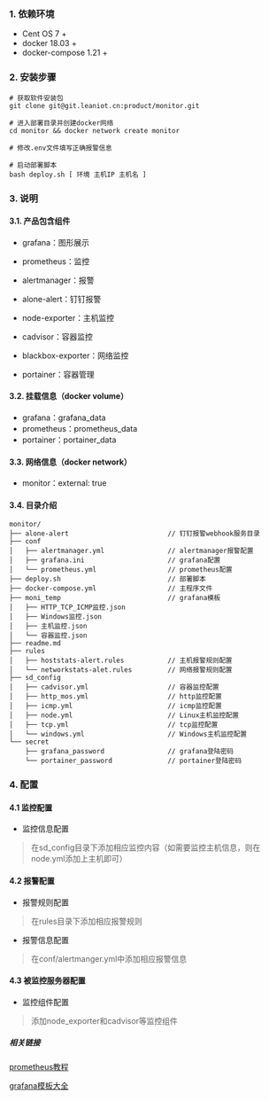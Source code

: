 ### 1. 依赖环境

- Cent OS 7 +
- docker 18.03 +
- docker-compose 1.21 +

### 2. 安装步骤

```shell
# 获取软件安装包
git clone git@git.leaniot.cn:product/monitor.git

# 进入部署目录并创建docker网络
cd monitor && docker network create monitor

# 修改.env文件填写正确报警信息

# 启动部署脚本
bash deploy.sh [ 环境 主机IP 主机名 ]
```

### 3. 说明

#### 3.1. 产品包含组件

- grafana：图形展示

- prometheus：监控

- alertmanager：报警

- alone-alert：钉钉报警

- node-exporter：主机监控

- cadvisor：容器监控

- blackbox-exporter：网络监控

- portainer：容器管理

#### 3.2. 挂载信息（docker volume）

- grafana：grafana_data
- prometheus：prometheus_data
- portainer：portainer_data

#### 3.3. 网络信息（docker network）

- monitor：external: true

#### 3.4. 目录介绍

```
monitor/
├── alone-alert                         // 钉钉报警webhook服务目录
├── conf
│   ├── alertmanager.yml				// alertmanager报警配置
│   ├── grafana.ini						// grafana配置
│   └── prometheus.yml					// prometheus配置
├── deploy.sh							// 部署脚本
├── docker-compose.yml					// 主程序文件
├── moni_temp							// grafana模板
│   ├── HTTP_TCP_ICMP监控.json
│   ├── Windows监控.json
│   ├── 主机监控.json
│   └── 容器监控.json
├── readme.md
├── rules
│   ├── hoststats-alert.rules			// 主机报警规则配置	
│   └── networkstats-alet.rules			// 网络报警规则配置
├── sd_config
│   ├── cadvisor.yml					// 容器监控配置
│   ├── http_mos.yml					// http监控配置
│   ├── icmp.yml						// icmp监控配置
│   ├── node.yml						// Linux主机监控配置
│   ├── tcp.yml							// tcp监控配置
│   └── windows.yml						// Windows主机监控配置
└── secret
    ├── grafana_password				// grafana登陆密码
    └── portainer_password				// portainer登陆密码
```

### 4. 配置

#### 4.1 监控配置

- 监控信息配置

> 在sd_config目录下添加相应监控内容（如需要监控主机信息，则在node.yml添加上主机即可）

#### 4.2 报警配置

- 报警规则配置

>在rules目录下添加相应报警规则

- 报警信息配置

>在conf/alertmanger.yml中添加相应报警信息

#### 4.3 被监控服务器配置

- 监控组件配置

>添加node_exporter和cadvisor等监控组件

##### 相关链接

[prometheus教程](https://github.com/yunlzheng/prometheus-book)

[grafana模板大全](https://grafana.com/grafana/dashboards?orderBy=name&direction=asc)

